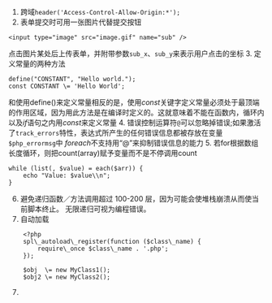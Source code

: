 1.  跨域`header('Access-Control-Allow-Origin:*');`
2. 表单提交时可用一张图片代替提交按钮
```
<input type="image" src="image.gif" name="sub" />
```
点击图片某处后上传表单，并附带参数`sub_x`、`sub_y`来表示用户点击的坐标
3. 定义常量的两种方法
```
define("CONSTANT", "Hello world.");
const CONSTANT \= 'Hello World';
```
和使用define()来定义常量相反的是，使用*const*关键字定义常量必须处于最顶端的作用区域，因为用此方法是在编译时定义的。这就意味着不能在函数内，循环内以及*if*语句之内用*const*来定义常量
4. 错误控制运算符`@`可以忽略掉错误;如果激活了`track_errors`特性，表达式所产生的任何错误信息都被存放在变量`$php_errormsg`中
*foreach*不支持用“@”来抑制错误信息的能力
5. 若for根据数组长度循环，则把count(array)赋予变量而不是不停调用count
```
while (list(, $value) = each($arr)) {  
    echo "Value: $value\\n";  
}
```
6. 避免递归函数／方法调用超过 100-200 层，因为可能会使堆栈崩溃从而使当前脚本终止。 无限递归可视为编程错误。
7. 自动加载
```
    <?php  
    spl\_autoload\_register(function ($class\_name) {  
        require\_once $class\_name . '.php';  
    });  
      
    $obj  \= new MyClass1();  
    $obj2 \= new MyClass2();
```
7. 